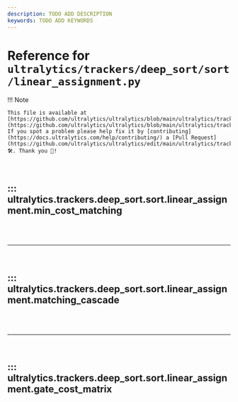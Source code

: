 ```yaml
---
description: TODO ADD DESCRIPTION
keywords: TODO ADD KEYWORDS
---
```


# Reference for `ultralytics/trackers/deep_sort/sort/linear_assignment.py`

!!! Note

    This file is available at [https://github.com/ultralytics/ultralytics/blob/main/ultralytics/trackers/deep_sort/sort/linear_assignment.py](https://github.com/ultralytics/ultralytics/blob/main/ultralytics/trackers/deep_sort/sort/linear_assignment.py). If you spot a problem please help fix it by [contributing](https://docs.ultralytics.com/help/contributing/) a [Pull Request](https://github.com/ultralytics/ultralytics/edit/main/ultralytics/trackers/deep_sort/sort/linear_assignment.py) 🛠️. Thank you 🙏!

<br>

## ::: ultralytics.trackers.deep_sort.sort.linear_assignment.min_cost_matching

<br><br><hr><br>

## ::: ultralytics.trackers.deep_sort.sort.linear_assignment.matching_cascade

<br><br><hr><br>

## ::: ultralytics.trackers.deep_sort.sort.linear_assignment.gate_cost_matrix

<br><br>
